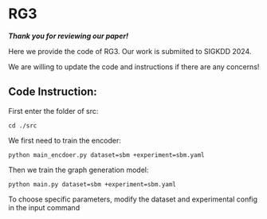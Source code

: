 # RG3

_**Thank you for reviewing our paper!**_

Here we provide the code of RG3. Our work is submiited to SIGKDD 2024. 

We are willing to update the code and instructions if there are any concerns!

## Code Instruction:

First enter the folder of src:

```
cd ./src
```

We first need to train the encoder:

```
python main_encdoer.py dataset=sbm +experiment=sbm.yaml
```

Then we train the graph generation model:

```
python main.py dataset=sbm +experiment=sbm.yaml
```


To choose specific parameters, modify the dataset and experimental config in the input command

